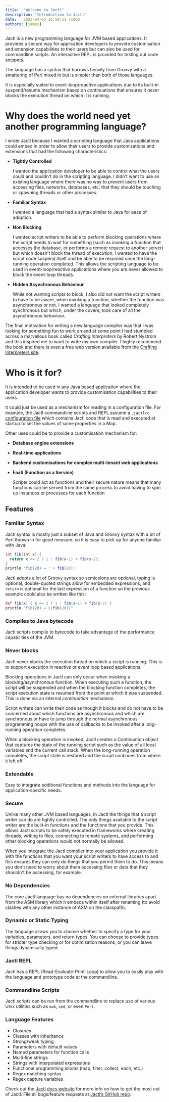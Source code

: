 ```yaml
---
title:  "Welcome to Jactl"
description: "Introduction to Jactl"
date:   2023-04-05 16:59:11 +1000
authors: [james]
---
```


Jactl is a new programming language for JVM based applications.
It provides a secure way for application developers to provide customisation and extension
capabilities to their users but can also be used for commandline scripts.
An interactive REPL is provided for testing out code snippets.

<!--truncate-->

The language has a syntax that borrows heavily from Groovy with a smattering of Perl mixed in
but is simpler than both of those languages.

It is especially suited to event-loop/reactive applications due to its built-in suspend/resume
mechanism based on continuations that ensures it never blocks the execution thread on which it is
running.

# Why does the world need yet another programming language?

I wrote Jactl because I wanted a scripting language that Java applications could embed in order to allow their users
to provide customisations and extensions that had the following characteristics:

* **Tightly Controlled**

  I wanted the application developer to be able to control what the users could and couldn't do in the scripting
  language.
  I didn't want to use an existing language where there was no way to prevent users from accessing files, networks,
  databases, etc. that they should be touching or spawning threads or other processes.

* **Familiar Syntax**

  I wanted a language that had a syntax similar to Java for ease of adoption.
 
* **Non Blocking**

  I wanted script writers to be able to perform blocking operations where the script needs to wait for something
  (such as invoking a function that accesses the database, or performs a remote request to another server) but which
  doesn't block the thread of execution.
  I wanted to have the script code suspend itself and be able to be resumed once the long-running operation completed.
  This allows the scripting language to be used in event-loop/reactive applications where you are never allowed to
  block the event-loop threads.

* **Hidden Asynchronous Behaviour**

  While not wanting scripts to block, I also did not want the script writers to have to be aware, when invoking a
  function, whether the function was asynchronous or not.
  I wanted a language that looked completely synchronous but which, under the covers, took care of all the asynchronous
  behaviour.

The final motivation for writing a new language compiler was that I was looking for something fun to work on and
at some point I had stumbled across a marvellous book called _Crafting Interpreters_ by Robert Nystrom
and this inspired me to want to write my own compiler.
I highly recommend the book and there is even a free web version available from the
[Crafting Interpreters site](https://craftinginterpreters.com/).

# Who is it for?

It is intended to be used in any Java based application where the application developer wants to provide customisation
capabilities to their users.

It could just be used as a mechanism for reading in a configuration file.
For example, the Jactl commandline scripts and REPL assume a `.jactlrc` [configuration file](https://jactl.io/command-line-scripts#jactlrc-file)
which contains Jactl code that is read and executed at startup to set the values of some properties in a Map.

Other uses could be to provide a customisation mechanism for:
* **Database engine extensions**
* **Real-time applications**
* **Backend customisations for complex multi-tenant web applications**
* **FaaS (Function as a Service)**

  Scripts could act as functions and their secure nature means that many functions can be served from the same process
  to avoid having to spin up instances or processes for each function

## Features

### Familiar Syntax
Jactl syntax is mostly just a subset of Java and Groovy syntax with a bit of Perl thrown in for good measure,
so it is easy to pick up for anyone familiar with Java:

```groovy
int fib(int x) {
  return x <= 2 ? 1 : fib(x-1) + fib(x-2);
}
println 'fib(20) = ' + fib(20);
```

Jactl adopts a lot of Groovy syntax so semicolons are optional, typing is optional, double-quoted strings
allow for embedded expressions, and `return` is optional for the last expression of a function so the previous example
could also be written like this:

```groovy
def fib(x) { x <= 2 ? 1 : fib(x-1) + fib(x-2) }
println "fib(20) = ${fib(20)}"
```

### Compiles to Java bytecode
Jactl scripts compile to bytecode to take advantage of the performance capabilities of the JVM.

### Never blocks
Jactl never blocks the execution thread on which a script is running.
This is to support execution in reactive or event loop based applications.

Blocking operations in Jactl can only occur when invoking a blocking/asynchronous function.
When executing such a function, the script will be suspended and when the blocking function completes,
the script execution state is resumed from the point at which it was suspended.
This is done via an internal _continuation_ mechanism.

Script writers can write their code as though it blocks and do not have to be concerned about which functions are
asynchronous and which are synchronous or have to jump through the normal asynchronous programming hoops with the
use of callbacks to be invoked after a long-running operation completes.

When a blocking operation is invoked, Jactl creates a Continuation object that captures the state of the running
script such as the value of all local variables and the current call stack.
When the long-running operation completes, the script state is restored and the script continues
from where it left off.

### Extendable
Easy to integrate additional functions and methods into the language for application-specific needs.

### Secure
Unlike many other JVM based languages, in Jactl the things that a script writer can do are tightly controlled.
The only things available to the script writer are the built-in functions and the functions that you provide.
This allows Jactl scripts to be safely executed in frameworks where creating threads, writing to files,
connecting to remote systems, and performing other blocking operations would not normally be allowed.

When you integrate the Jactl compiler into your application you provide it with the functions that you want
your script writers to have access to and this ensures they can only do things that you permit them to do.
This means you don't need to worry about them accessing files or data that they shouldn't be accessing,
for example.

### No Dependencies
The core Jactl language has no dependencies on external libraries apart from the ASM library
which it embeds within itself after renaming (to avoid clashes with any other instance of ASM
on the classpath).

### Dynamic or Static Typing
The language allows you to choose whether to specify a type for your variables, parameters,
and return types.
You can choose to provide types for stricter type checking or for optimisation reasons, or you
can leave things dynamically typed.

### Jactl REPL
Jactl has a REPL (Read-Evaluate-Print-Loop) to allow you to easily play with the language and prototype
code at the commandline.

### Commandline Scripts
Jactl scripts can be run from the commandline to replace use of various Unix utilities such as
`awk`, `sed`, or even `Perl`.

### Language Features
* Closures
* Classes with inheritance
* Strong/weak typing
* Parameters with default values
* Named parameters for function calls
* Multi-line strings
* Strings with interpolated expressions
* Functional programming idioms (map, filter, collect, each, etc.)
* Regex matching syntax
* Regex capture variables

Check out the [Jactl docs website][jactl-docs] for more info on how to get the most out of Jactl.
File all bugs/feature requests at [Jactl’s GitHub repo][jactl-gh].

[jactl-docs]: https://jactl.io
[jactl-gh]:   https://github.com/jaccomoc/jactl
